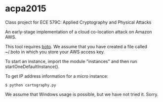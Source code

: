 # acpa2015
Class project for ECE 579C: Applied Cryptography and Physical Attacks

An early-stage implementation of a cloud co-location attack on Amazon AWS.

This tool requires [boto](http://docs.pythonboto.org/en/latest/getting_started.html).
We assume that you have created a file called ~/.boto in which you store your
  AWS access key.

To start an instance, import the module "instances" and then run
startOneDefaultInstance().

To get IP address information for a micro instance:
```
$ python cartography.py
```

We assume that Windows usage is possible, but we have not tried it. Sorry.

